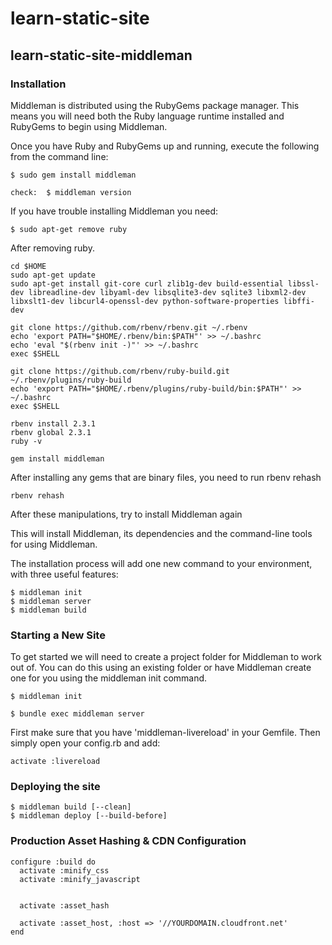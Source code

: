 # learn-static-site

## learn-static-site-middleman

### Installation

<p>Middleman is distributed using the RubyGems package manager. This means you will need both the Ruby language runtime installed and RubyGems to begin using Middleman.</p>
    

<p>Once you have Ruby and RubyGems up and running, execute the following from the command line:</p>

    $ sudo gem install middleman
    
    check:  $ middleman version
    
<p>If you have trouble installing Middleman you need: </p>

    $ sudo apt-get remove ruby
    
<p>After removing ruby. 
    
    cd $HOME
    sudo apt-get update 
    sudo apt-get install git-core curl zlib1g-dev build-essential libssl-dev libreadline-dev libyaml-dev libsqlite3-dev sqlite3 libxml2-dev libxslt1-dev libcurl4-openssl-dev python-software-properties libffi-dev

    git clone https://github.com/rbenv/rbenv.git ~/.rbenv
    echo 'export PATH="$HOME/.rbenv/bin:$PATH"' >> ~/.bashrc
    echo 'eval "$(rbenv init -)"' >> ~/.bashrc
    exec $SHELL

    git clone https://github.com/rbenv/ruby-build.git ~/.rbenv/plugins/ruby-build
    echo 'export PATH="$HOME/.rbenv/plugins/ruby-build/bin:$PATH"' >> ~/.bashrc
    exec $SHELL

    rbenv install 2.3.1
    rbenv global 2.3.1
    ruby -v
    
    gem install middleman
    
<p>After installing any gems that are binary files, you need to run rbenv rehash</p>

    rbenv rehash
    
After these manipulations, try to install Middleman again</p>
    
<p>This will install Middleman, its dependencies and the command-line tools for using Middleman.</p>

<p>The installation process will add one new command to your environment, with three useful features:</p>

    $ middleman init
    $ middleman server
    $ middleman build
    
### Starting a New Site

<p>To get started we will need to create a project folder for Middleman to work out of. You can do this using an existing folder or have Middleman create one for you using the middleman init command.</p>

    $ middleman init

    $ bundle exec middleman server


<p> First make sure that you have 'middleman-livereload' in your Gemfile. Then simply open your config.rb and add:</p>

    activate :livereload
### Deploying the site

    $ middleman build [--clean]
    $ middleman deploy [--build-before]

### Production Asset Hashing & CDN Configuration

    configure :build do
      activate :minify_css
      activate :minify_javascript

  
      activate :asset_hash

      activate :asset_host, :host => '//YOURDOMAIN.cloudfront.net'
    end
